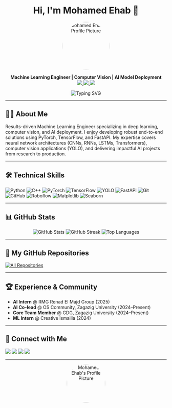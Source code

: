 <h1 align="center">Hi, I'm Mohamed Ehab 👋</h1>
<p align="center">
  <img src="https://github.com/mohamed-ehab415.png" width="150" style="border-radius:50%" alt="Mohamed Ehab's Profile Picture" />
</p>
<p align="center">
  <b>Machine Learning Engineer | Computer Vision | AI Model Deployment</b><br>
  <a href="https://www.linkedin.com/in/mohamed-ehab415" target="_blank">
    <img src="https://img.shields.io/badge/LinkedIn-blue?logo=linkedin&logoColor=white" />
  </a>
  <a href="https://github.com/mohamed-ehab415" target="_blank">
    <img src="https://img.shields.io/badge/GitHub-181717?logo=github&logoColor=white" />
  </a>
  <img src="https://img.shields.io/badge/Egypt-Flag-green?logo=egyptair" />
</p>

<p align="center">
  <img src="https://readme-typing-svg.demolab.com?font=Fira+Code&weight=500&size=24&pause=1000&color=F75000&center=true&vCenter=true&width=435&lines=Machine+Learning+Engineer;Deep+Learning+%7C+Computer+Vision+%7C+AI+Deployment" alt="Typing SVG" />
</p>

---

## 🧑‍💻 About Me

Results-driven Machine Learning Engineer specializing in deep learning, computer vision, and AI deployment. I enjoy developing robust end-to-end solutions using PyTorch, TensorFlow, and FastAPI. My expertise covers neural network architectures (CNNs, RNNs, LSTMs, Transformers), computer vision applications (YOLO), and delivering impactful AI projects from research to production.

---

## 🛠️ Technical Skills

![Python](https://img.shields.io/badge/Python-3776AB?logo=python&logoColor=white)
![C++](https://img.shields.io/badge/C++-00599C?logo=c%2B%2B&logoColor=white)
![PyTorch](https://img.shields.io/badge/PyTorch-EE4C2C?logo=pytorch&logoColor=white)
![TensorFlow](https://img.shields.io/badge/TensorFlow-FF6F00?logo=tensorflow&logoColor=white)
![YOLO](https://img.shields.io/badge/YOLO-00FFFF?logo=yolo&logoColor=black)
![FastAPI](https://img.shields.io/badge/FastAPI-009688?logo=fastapi&logoColor=white)
![Git](https://img.shields.io/badge/Git-F05032?logo=git&logoColor=white)
![GitHub](https://img.shields.io/badge/GitHub-181717?logo=github&logoColor=white)
![Roboflow](https://img.shields.io/badge/Roboflow-00B1FF?logo=roboflow&logoColor=white)
![Matplotlib](https://img.shields.io/badge/Matplotlib-11557C?logo=matplotlib&logoColor=white)
![Seaborn](https://img.shields.io/badge/Seaborn-3776AB?logo=python&logoColor=white)

---

## 📊 GitHub Stats

<p align="center">
  <img src="https://github-readme-stats.vercel.app/api?username=mohamed-ehab415&show_icons=true&theme=radical&hide_border=true" alt="GitHub Stats" />
  <img src="https://github-readme-streak-stats.herokuapp.com?user=mohamed-ehab415&theme=radical&hide_border=true" alt="GitHub Streak" />
  <img src="https://github-readme-stats.vercel.app/api/top-langs/?username=mohamed-ehab415&layout=compact&theme=radical&hide_border=true" alt="Top Languages" />
</p>

---

## 🚀 My GitHub Repositories

<!-- All your repositories: replace YOUR_USERNAME with your GitHub username -->
<!-- This will display your public repositories dynamically -->
<a href="https://github.com/mohamed-ehab415?tab=repositories">
  <img src="https://github-readme-projects.vercel.app/api/projects?username=mohamed-ehab415&theme=radical" alt="All Repositories" />
</a>

---

## 🏆 Experience & Community

- <b>AI Intern</b> @ RMG Renad El Majd Group (2025)
- <b>AI Co-lead</b> @ OS Community, Zagazig University (2024–Present)
- <b>Core Team Member</b> @ GDG, Zagazig University (2024–Present)
- <b>ML Intern</b> @ Creative Ismailia (2024)

---

## 🤝 Connect with Me

<a href="mailto:ma0587580@gmail.com"><img src="https://img.shields.io/badge/Email-D14836?logo=gmail&logoColor=white" /></a>
<a href="https://www.linkedin.com/in/mohamed-ehab415"><img src="https://img.shields.io/badge/LinkedIn-blue?logo=linkedin&logoColor=white" /></a>
<a href="https://github.com/mohamed-ehab415"><img src="https://img.shields.io/badge/GitHub-181717?logo=github&logoColor=white" /></a>
<img src="https://img.shields.io/badge/Phone-01063357972-green?logo=phone" />

---

<p align="center">
  <img src="https://github.com/mohamed-ehab415.png" width="120" style="border-radius:50%" alt="Mohamed Ehab's Profile Picture" />
</p>
